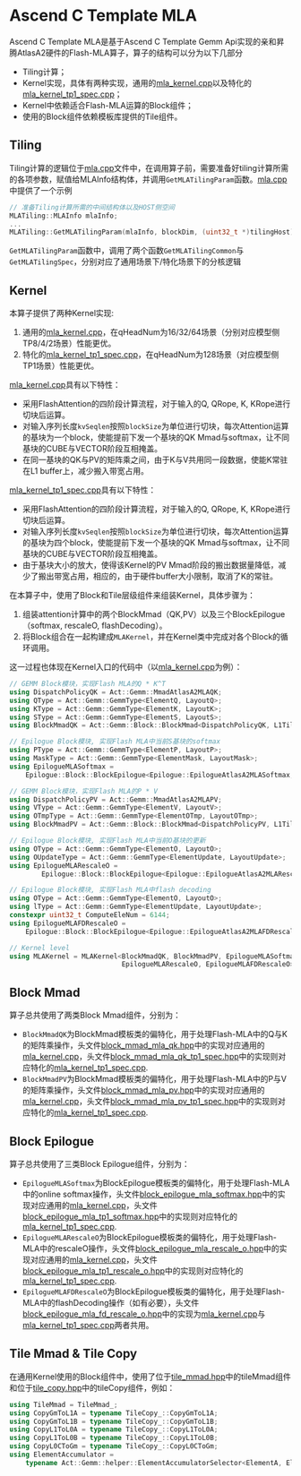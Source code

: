 # Ascend C Template MLA

Ascend C Template MLA是基于Ascend C Template Gemm Api实现的亲和昇腾AtlasA2硬件的Flash-MLA算子，算子的结构可以分为以下几部分
* Tiling计算；
* Kernel实现，具体有两种实现，通用的[mla_kernel.cpp](./mla_kernel.cpp)以及特化的[mla_kernel_tp1_spec.cpp](./mla_kernel_tp1_spec.cpp)；
* Kernel中依赖适合Flash-MLA运算的Block组件；
* 使用的Block组件依赖模板库提供的Tile组件。

## Tiling

Tiling计算的逻辑位于[mla.cpp](./mla.cpp)文件中，在调用算子前，需要准备好tiling计算所需的各项参数，赋值给MLAInfo结构体，并调用`GetMLATilingParam`函数。[mla.cpp](./mla.cpp)中提供了一个示例

```c++
// 准备Tiling计算所需的中间结构体以及HOST侧空间
MLATiling::MLAInfo mlaInfo;
...
MLATiling::GetMLATilingParam(mlaInfo, blockDim, (uint32_t *)tilingHost);
```
`GetMLATilingParam`函数中，调用了两个函数`GetMLATilingCommon`与`GetMLATilingSpec`，分别对应了通用场景下/特化场景下的分核逻辑

## Kernel
本算子提供了两种Kernel实现:
1. 通用的[mla_kernel.cpp](./mla_kernel.cpp)，在qHeadNum为16/32/64场景（分别对应模型侧TP8/4/2场景）性能更优。
2. 特化的[mla_kernel_tp1_spec.cpp](./mla_kernel_tp1_spec.cpp)，在qHeadNum为128场景（对应模型侧TP1场景）性能更优。

[mla_kernel.cpp](./mla_kernel.cpp)具有以下特性：
* 采用FlashAttention的四阶段计算流程，对于输入的Q, QRope, K, KRope进行切块后运算。
* 对输入序列长度`kvSeqlen`按照`blockSize`为单位进行切块，每次Attention运算的基块为一个block，使能提前下发一个基块的QK Mmad与softmax，让不同基块的CUBE与VECTOR阶段互相掩盖。
* 在同一基块的QK与PV的矩阵乘之间，由于K与V共用同一段数据，使能K常驻在L1 buffer上，减少搬入带宽占用。

[mla_kernel_tp1_spec.cpp](./mla_kernel_tp1_spec.cpp)具有以下特性：
* 采用FlashAttention的四阶段计算流程，对于输入的Q, QRope, K, KRope进行切块后运算。
* 对输入序列长度`kvSeqlen`按照`blockSize`为单位进行切块，每次Attention运算的基块为四个block，使能提前下发一个基块的QK Mmad与softmax，让不同基块的CUBE与VECTOR阶段互相掩盖。
* 由于基块大小的放大，使得该Kernel的PV Mmad阶段的搬出数据量降低，减少了搬出带宽占用，相应的，由于硬件buffer大小限制，取消了K的常驻。

在本算子中，使用了Block和Tile层级组件来组装Kernel，具体步骤为：
1. 组装attention计算中的两个BlockMmad（QK,PV）以及三个BlockEpilogue（softmax, rescaleO, flashDecoding）。
2. 将Block组合在一起构建成`MLAKernel`，并在Kernel类中完成对各个Block的循环调用。  

这一过程也体现在Kernel入口的代码中（以[mla_kernel.cpp](./mla_kernel.cpp)为例）：
```c++
// GEMM Block模块，实现Flash MLA的Q * K^T
using DispatchPolicyQK = Act::Gemm::MmadAtlasA2MLAQK;
using QType = Act::Gemm::GemmType<ElementQ, LayoutQ>;
using KType = Act::Gemm::GemmType<ElementK, LayoutK>;
using SType = Act::Gemm::GemmType<ElementS, LayoutS>;
using BlockMmadQK = Act::Gemm::Block::BlockMmad<DispatchPolicyQK, L1TileShape, L0TileShape, QType, KType, SType>;

// Epilogue Block模块, 实现Flash MLA中当前S基块的softmax
using PType = Act::Gemm::GemmType<ElementP, LayoutP>;
using MaskType = Act::Gemm::GemmType<ElementMask, LayoutMask>;
using EpilogueMLASoftmax =
    Epilogue::Block::BlockEpilogue<Epilogue::EpilogueAtlasA2MLASoftmax, PType, SType, MaskType>;

// GEMM Block模块，实现Flash MLA的P * V
using DispatchPolicyPV = Act::Gemm::MmadAtlasA2MLAPV;
using VType = Act::Gemm::GemmType<ElementV, LayoutV>;
using OTmpType = Act::Gemm::GemmType<ElementOTmp, LayoutOTmp>;
using BlockMmadPV = Act::Gemm::Block::BlockMmad<DispatchPolicyPV, L1TileShape, L0TileShape, PType, VType, OTmpType>;

// Epilogue Block模块, 实现Flash MLA中当前O基块的更新
using OType = Act::Gemm::GemmType<ElementO, LayoutO>;
using OUpdateType = Act::Gemm::GemmType<ElementUpdate, LayoutUpdate>;
using EpilogueMLARescaleO =
        Epilogue::Block::BlockEpilogue<Epilogue::EpilogueAtlasA2MLARescaleO, OType, OUpdateType, OTmpType>;

// Epilogue Block模块, 实现Flash MLA中flash decoding
using OType = Act::Gemm::GemmType<ElementO, LayoutO>;
using lType = Act::Gemm::GemmType<ElementUpdate, LayoutUpdate>;
constexpr uint32_t ComputeEleNum = 6144;
using EpilogueMLAFDRescaleO =
    Epilogue::Block::BlockEpilogue<Epilogue::EpilogueAtlasA2MLAFDRescaleO<ComputeEleNum>, OType, lType>;

// Kernel level
using MLAKernel = MLAKernel<BlockMmadQK, BlockMmadPV, EpilogueMLASoftmax,
                            EpilogueMLARescaleO, EpilogueMLAFDRescaleO>;
```

## Block Mmad
算子总共使用了两类Block Mmad组件，分别为：
* `BlockMmadQK`为BlockMmad模板类的偏特化，用于处理Flash-MLA中的Q与K的矩阵乘操作，头文件[block_mmad_mla_qk.hpp](../../include/act/gemm/block/block_mmad_mla_qk.hpp)中的实现对应通用的[mla_kernel.cpp](./mla_kernel.cpp)，头文件[block_mmad_mla_qk_tp1_spec.hpp](../../include/act/gemm/block/block_mmad_mla_qk_tp1_spec.hpp)中的实现则对应特化的[mla_kernel_tp1_spec.cpp](./mla_kernel_tp1_spec.cpp).  
* `BlockMmadPV`为BlockMmad模板类的偏特化，用于处理Flash-MLA中的P与V的矩阵乘操作，头文件[block_mmad_mla_pv.hpp](../../include/act/gemm/block/block_mmad_mla_pv.hpp)中的实现对应通用的[mla_kernel.cpp](./mla_kernel.cpp)，头文件[block_mmad_mla_pv_tp1_spec.hpp](../../include/act/gemm/block/block_mmad_mla_pv_tp1_spec.hpp)中的实现则对应特化的[mla_kernel_tp1_spec.cpp](./mla_kernel_tp1_spec.cpp).  

## Block Epilogue
算子总共使用了三类Block Epilogue组件，分别为：
* `EpilogueMLASoftmax`为BlockEpilogue模板类的偏特化，用于处理Flash-MLA中的online softmax操作，头文件[block_epilogue_mla_softmax.hpp](../../include/act/epilogue/block/block_epilogue_mla_softmax.hpp)中的实现对应通用的[mla_kernel.cpp](./mla_kernel.cpp)，头文件[block_epilogue_mla_tp1_softmax.hpp](../../include/act/epilogue/block/block_epilogue_mla_tp1_softmax.hpp)中的实现则对应特化的[mla_kernel_tp1_spec.cpp](./mla_kernel_tp1_spec.cpp).  
* `EpilogueMLARescaleO`为BlockEpilogue模板类的偏特化，用于处理Flash-MLA中的rescaleO操作，头文件[block_epilogue_mla_rescale_o.hpp](../../include/act/epilogue/block/block_epilogue_mla_rescale_o.hpp)中的实现对应通用的[mla_kernel.cpp](./mla_kernel.cpp)，头文件[block_epilogue_mla_tp1_rescale_o.hpp](../../include/act/epilogue/block/block_epilogue_mla_tp1_rescale_o.hpp)中的实现则对应特化的[mla_kernel_tp1_spec.cpp](./mla_kernel_tp1_spec.cpp).  
* `EpilogueMLAFDRescaleO`为BlockEpilogue模板类的偏特化，用于处理Flash-MLA中的flashDecoding操作（如有必要），头文件[block_epilogue_mla_fd_rescale_o.hpp](../../include/act/epilogue/block/block_epilogue_mla_fd_rescale_o.hpp)中的实现为[mla_kernel.cpp](./mla_kernel.cpp)与[mla_kernel_tp1_spec.cpp](./mla_kernel_tp1_spec.cpp)两者共用。

## Tile Mmad & Tile Copy
在通用Kernel使用的Block组件中，使用了位于[tile_mmad.hpp](../../include/act/gemm/tile/tile_mmad.hpp)中的tileMmad组件和位于[tile_copy.hpp](../../include/act/gemm/tile/tile_copy.hpp)中的tileCopy组件，例如：

```c++
using TileMmad = TileMmad_;
using CopyGmToL1A = typename TileCopy_::CopyGmToL1A;
using CopyGmToL1B = typename TileCopy_::CopyGmToL1B;
using CopyL1ToL0A = typename TileCopy_::CopyL1ToL0A;
using CopyL1ToL0B = typename TileCopy_::CopyL1ToL0B;
using CopyL0CToGm = typename TileCopy_::CopyL0CToGm;
using ElementAccumulator =
    typename Act::Gemm::helper::ElementAccumulatorSelector<ElementA, ElementB>::ElementAccumulator;
```